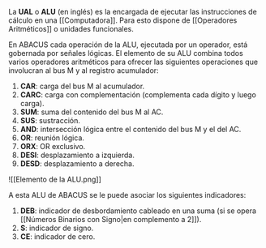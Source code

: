 La **UAL** o **ALU** (en inglés) es la encargada de ejecutar las instrucciones de cálculo en una [[Computadora]]. Para esto dispone de [[Operadores Aritméticos]] o unidades funcionales.

En ABACUS cada operación de la ALU, ejecutada por un operador, está gobernada por señales lógicas. El elemento de su ALU combina todos varios operadores aritméticos para ofrecer las siguientes operaciones que involucran al bus M y al registro acumulador:

1. **CAR**: carga del bus M al acumulador.
2. **CARC**: carga con complementación (complementa cada dígito y luego carga).
3. **SUM**: suma del contenido del bus M al AC.
4. **SUS**: sustracción.
5. **AND**: intersección lógica entre el contenido del bus M y el del AC.
6. **OR**: reunión lógica.
7. **ORX**: OR exclusivo.
8. **DESI**: desplazamiento a izquierda.
9. **DESD**: desplazamiento a derecha.

![[Elemento de la ALU.png]]

A esta ALU de ABACUS se le puede asociar los siguientes indicadores:

1. **DEB**: indicador de desbordamiento cableado en una suma (si se opera [[Números Binarios con Signo|en complemento a 2]]).
2. **S**: indicador de signo.
3. **CE**: indicador de cero.
